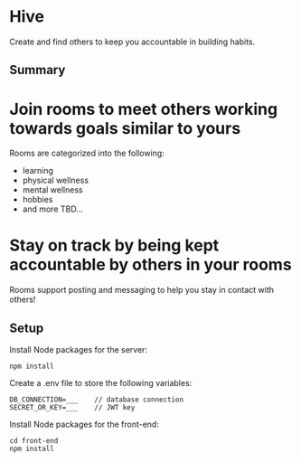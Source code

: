 # Hive
Create and find others to keep you accountable in building habits.
## Summary
# Join rooms to meet others working towards goals similar to yours
Rooms are categorized into the following: 
* learning
* physical wellness
* mental wellness
* hobbies
* and more TBD...
# Stay on track by being kept accountable by others in your rooms
Rooms support posting and messaging to help you stay in contact with others! 
## Setup
Install Node packages for the server:
```
npm install
```
Create a .env file to store the following variables:
```
DB_CONNECTION=___    // database connection
SECRET_OR_KEY=___    // JWT key
```
Install Node packages for the front-end:
```
cd front-end
npm install
```